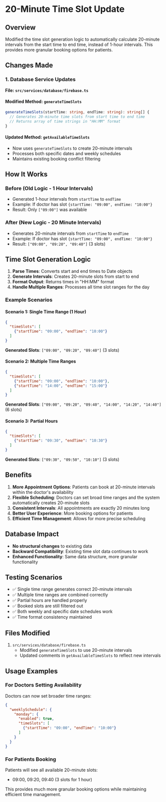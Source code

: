 # 20-Minute Time Slot Update

## Overview
Modified the time slot generation logic to automatically calculate 20-minute intervals from the start time to end time, instead of 1-hour intervals. This provides more granular booking options for patients.

## Changes Made

### 1. Database Service Updates

**File: `src/services/database/firebase.ts`**

#### Modified Method: `generateTimeSlots`
```typescript
generateTimeSlots(startTime: string, endTime: string): string[] {
  // Generates 20-minute time slots from start time to end time
  // Returns array of time strings in "HH:MM" format
}
```

#### Updated Method: `getAvailableTimeSlots`
- Now uses `generateTimeSlots` to create 20-minute intervals
- Processes both specific dates and weekly schedules
- Maintains existing booking conflict filtering

## How It Works

### Before (Old Logic - 1 Hour Intervals)
- Generated 1-hour intervals from `startTime` to `endTime`
- Example: If doctor has slot `{startTime: "09:00", endTime: "10:00"}`
- Result: Only `["09:00"]` was available

### After (New Logic - 20 Minute Intervals)
- Generates 20-minute intervals from `startTime` to `endTime`
- Example: If doctor has slot `{startTime: "09:00", endTime: "10:00"}`
- Result: `["09:00", "09:20", "09:40"]` (3 slots)

## Time Slot Generation Logic

1. **Parse Times**: Converts start and end times to Date objects
2. **Generate Intervals**: Creates 20-minute slots from start to end
3. **Format Output**: Returns times in "HH:MM" format
4. **Handle Multiple Ranges**: Processes all time slot ranges for the day

### Example Scenarios

#### Scenario 1: Single Time Range (1 Hour)
```json
{
  "timeSlots": [
    {"startTime": "09:00", "endTime": "10:00"}
  ]
}
```
**Generated Slots**: `["09:00", "09:20", "09:40"]` (3 slots)

#### Scenario 2: Multiple Time Ranges
```json
{
  "timeSlots": [
    {"startTime": "09:00", "endTime": "10:00"},
    {"startTime": "14:00", "endTime": "15:00"}
  ]
}
```
**Generated Slots**: `["09:00", "09:20", "09:40", "14:00", "14:20", "14:40"]` (6 slots)

#### Scenario 3: Partial Hours
```json
{
  "timeSlots": [
    {"startTime": "09:30", "endTime": "10:30"}
  ]
}
```
**Generated Slots**: `["09:30", "09:50", "10:10"]` (3 slots)

## Benefits

1. **More Appointment Options**: Patients can book at 20-minute intervals within the doctor's availability
2. **Flexible Scheduling**: Doctors can set broad time ranges and the system automatically creates 20-minute slots
3. **Consistent Intervals**: All appointments are exactly 20 minutes long
4. **Better User Experience**: More booking options for patients
5. **Efficient Time Management**: Allows for more precise scheduling

## Database Impact

- **No structural changes** to existing data
- **Backward Compatibility**: Existing time slot data continues to work
- **Enhanced Functionality**: Same data structure, more granular functionality

## Testing Scenarios

- ✅ Single time range generates correct 20-minute intervals
- ✅ Multiple time ranges are combined correctly
- ✅ Partial hours are handled properly
- ✅ Booked slots are still filtered out
- ✅ Both weekly and specific date schedules work
- ✅ Time format consistency maintained

## Files Modified

1. `src/services/database/firebase.ts`
   - Modified `generateTimeSlots` to use 20-minute intervals
   - Updated comments in `getAvailableTimeSlots` to reflect new intervals

## Usage Examples

### For Doctors Setting Availability
Doctors can now set broader time ranges:
```json
{
  "weeklySchedule": {
    "monday": {
      "enabled": true,
      "timeSlots": [
        {"startTime": "09:00", "endTime": "10:00"}
      ]
    }
  }
}
```

### For Patients Booking
Patients will see all available 20-minute slots:
- 09:00, 09:20, 09:40 (3 slots for 1 hour)

This provides much more granular booking options while maintaining efficient time management.
